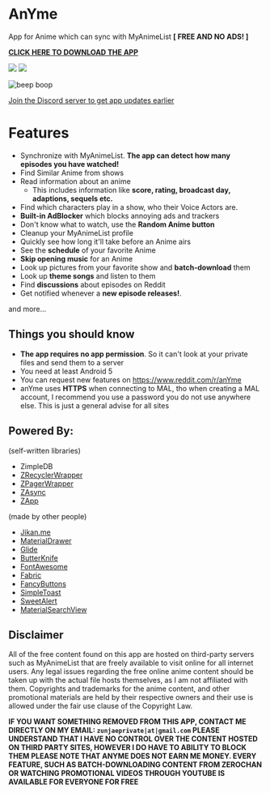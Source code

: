 # AnYme
App for Anime which can sync with MyAnimeList **[ FREE AND NO ADS! ]**

[**CLICK HERE TO DOWNLOAD THE APP**](https://github.com/zunjae/anyme_download/releases/download/DownloadLink/anYme.apk)


[![](https://img.shields.io/github/downloads/zunjae/anyme_download/total.svg)]()
[![](https://img.shields.io/github/stars/zunjae/anYme.svg?style=social&label=Stars)]()


![beep boop](https://cdn.discordapp.com/attachments/341672347746697216/415614520707514368/151916057400801.jpg)

[Join the Discord server to get app updates earlier](http://anymeapp.com/serverinvite)


# Features

* Synchronize with MyAnimeList. **The app can detect how many episodes you have watched!**
* Find Similar Anime from shows
* Read information about an anime
     * This includes information like **score, rating, broadcast day, adaptions, sequels etc.**
* Find which characters play in a show, who their Voice Actors are.
* **Built-in AdBlocker** which blocks annoying ads and trackers
* Don't know what to watch, use the **Random Anime button**
* Cleanup your MyAnimeList profile
* Quickly see how long it'll take before an Anime airs
* See the **schedule** of your favorite Anime
* **Skip opening music** for an Anime
* Look up pictures from your favorite show and **batch-download** them
* Look up **theme songs** and listen to them
* Find **discussions** about episodes on Reddit
* Get notified whenever a **new episode releases!**.


and more...


## Things you should know

* **The app requires no app permission**. So it can't look at your private files and send them to a server
* You need at least Android 5
* You can request new features on https://www.reddit.com/r/anYme
* anYme uses **HTTPS** when connecting to MAL, tho when creating a MAL account, I recommend you use a password you do not use anywhere else. This is just a general advise for all sites

## Powered By:

(self-written libraries)
* ZimpleDB
* [ZRecyclerWrapper](https://github.com/zunjae/ZRecyclerWrapper)
* [ZPagerWrapper](https://github.com/zunjae/ZPagerWrapper)
* [ZAsync](https://github.com/zunjae/ZAsync)
* [ZApp](https://github.com/zunjae/ZApp)

(made by other people)
* [Jikan.me](https://jikan.me/)
* [MaterialDrawer](https://github.com/mikepenz/MaterialDrawer)
* [Glide](https://github.com/bumptech/glide)
* [ButterKnife](http://jakewharton.github.io/butterknife/)
* [FontAwesome](http://fontawesome.io/)
* [Fabric](https://docs.fabric.io/android/fabric/overview.html)
* [FancyButtons](https://github.com/medyo/Fancybuttons)
* [SimpleToast](https://github.com/Pierry/SimpleToast)
* [SweetAlert](https://github.com/pedant/sweet-alert-dialog)
* [MaterialSearchView](https://github.com/MiguelCatalan/MaterialSearchView)

## Disclaimer

All of the free content found on this app are hosted on third-party servers such as MyAnimeList that are freely available to visit online for all internet users. Any legal issues regarding the free online anime content should be taken up with the actual file hosts themselves, as I am not affiliated with them. Copyrights and trademarks for the anime content, and other promotional materials are held by their respective owners and their use is allowed under the fair use clause of the Copyright Law.

**IF YOU WANT SOMETHING REMOVED FROM THIS APP, CONTACT ME DIRECTLY ON MY EMAIL: `zunjaeprivate|at|gmail.com`
PLEASE UNDERSTAND THAT I HAVE NO CONTROL OVER THE CONTENT HOSTED ON THIRD PARTY SITES, HOWEVER I DO HAVE TO ABILITY TO BLOCK THEM
PLEASE NOTE THAT ANYME DOES NOT EARN ME MONEY. EVERY FEATURE, SUCH AS BATCH-DOWNLOADING CONTENT FROM ZEROCHAN OR WATCHING PROMOTIONAL VIDEOS THROUGH YOUTUBE IS AVAILABLE FOR EVERYONE FOR FREE**
